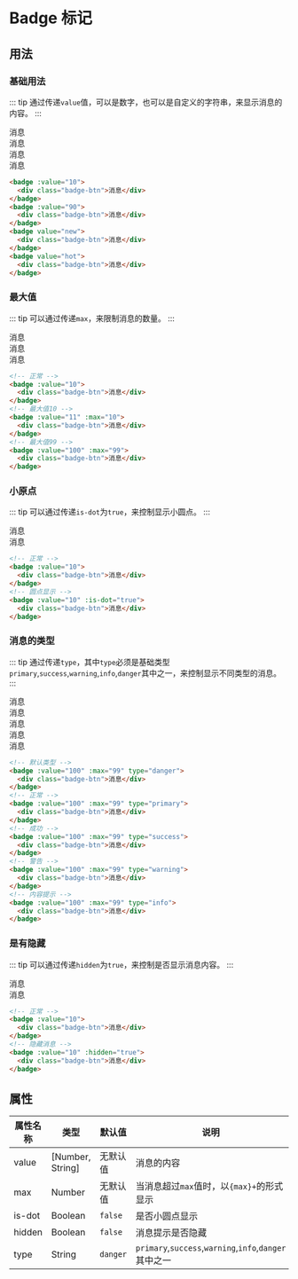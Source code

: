 # Badge 标记

## 用法

### 基础用法
::: tip
通过传递`value`值，可以是数字，也可以是自定义的字符串，来显示消息的内容。
:::
<div class="badge-container">
  <badge :value="10">
    <div class="badge-btn">消息</div>
  </badge>
  <badge :value="90">
    <div class="badge-btn">消息</div>
  </badge>
  <badge value="new">
    <div class="badge-btn">消息</div>
  </badge>
  <badge value="hot">
    <div class="badge-btn">消息</div>
  </badge>
</div>

```html
<badge :value="10">
  <div class="badge-btn">消息</div>
</badge>
<badge :value="90">
  <div class="badge-btn">消息</div>
</badge>
<badge value="new">
  <div class="badge-btn">消息</div>
</badge>
<badge value="hot">
  <div class="badge-btn">消息</div>
</badge>
```

### 最大值
::: tip
可以通过传递`max`，来限制消息的数量。
:::
<div class="badge-container">
  <badge :value="10">
    <div class="badge-btn">消息</div>
  </badge>
  <badge :value="11" :max="10">
    <div class="badge-btn">消息</div>
  </badge>
  <badge :value="100" :max="99">
    <div class="badge-btn">消息</div>
  </badge>
</div>

```html
<!-- 正常 -->
<badge :value="10">
  <div class="badge-btn">消息</div>
</badge>
<!-- 最大值10 -->
<badge :value="11" :max="10">
  <div class="badge-btn">消息</div>
</badge>
<!-- 最大值99 -->
<badge :value="100" :max="99">
  <div class="badge-btn">消息</div>
</badge>
```

### 小原点
::: tip
可以通过传递`is-dot`为`true`，来控制显示小圆点。
:::
<div class="badge-container">
  <badge :value="10">
    <div class="badge-btn">消息</div>
  </badge>
  <badge :value="10" :is-dot="true">
    <div class="badge-btn">消息</div>
  </badge>
</div>

```html
<!-- 正常 -->
<badge :value="10">
  <div class="badge-btn">消息</div>
</badge>
<!-- 圆点显示 -->
<badge :value="10" :is-dot="true">
  <div class="badge-btn">消息</div>
</badge>
```

### 消息的类型
::: tip
通过传递`type`，其中`type`必须是基础类型`primary`,`success`,`warning`,`info`,`danger`其中之一，来控制显示不同类型的消息。
:::
<div class="badge-container">
  <badge :value="100" :max="99" type="danger">
    <div class="badge-btn">消息</div>
  </badge>
  <badge :value="100" :max="99" type="primary">
    <div class="badge-btn">消息</div>
  </badge>
  <badge :value="100" :max="99" type="success">
    <div class="badge-btn">消息</div>
  </badge>
  <badge :value="100" :max="99" type="warning">
    <div class="badge-btn">消息</div>
  </badge>
  <badge :value="100" :max="99" type="info">
    <div class="badge-btn">消息</div>
  </badge>
</div>

```html
<!-- 默认类型 -->
<badge :value="100" :max="99" type="danger">
  <div class="badge-btn">消息</div>
</badge>
<!-- 正常 -->
<badge :value="100" :max="99" type="primary">
  <div class="badge-btn">消息</div>
</badge>
<!-- 成功 -->
<badge :value="100" :max="99" type="success">
  <div class="badge-btn">消息</div>
</badge>
<!-- 警告 -->
<badge :value="100" :max="99" type="warning">
  <div class="badge-btn">消息</div>
</badge>
<!-- 内容提示 -->
<badge :value="100" :max="99" type="info">
  <div class="badge-btn">消息</div>
</badge>
```



### 是有隐藏
::: tip
可以通过传递`hidden`为`true`，来控制是否显示消息内容。
:::
<div class="badge-container">
  <badge :value="10">
    <div class="badge-btn">消息</div>
  </badge>
  <badge :value="10" :hidden="true">
    <div class="badge-btn">消息</div>
  </badge>
</div>

```html
<!-- 正常 -->
<badge :value="10">
  <div class="badge-btn">消息</div>
</badge>
<!-- 隐藏消息 -->
<badge :value="10" :hidden="true">
  <div class="badge-btn">消息</div>
</badge>
```

## 属性
| 属性名称 | 类型 | 默认值 |  说明 |
|-----|--------|------------|------------------------------|
| value | [Number, String] | 无默认值 |  消息的内容  |
| max | Number | 无默认值 |  当消息超过`max`值时，以`{max}+`的形式显示  |
| is-dot | Boolean | `false` |  是否小圆点显示  |
| hidden | Boolean | `false` |  消息提示是否隐藏  |
| type | String | `danger` |  `primary`,`success`,`warning`,`info`,`danger`其中之一 |

<style lang="stylus">
  .badge-container
    margin-top: 20px;
    .badge
      margin-right: 60px
      .badge-btn
        padding: 9px 15px;
        border: 1px solid #dcdfe6;
        border-radius: 3px;
        background-color: #fff;
        font-size: 12px;
        color: #606266;
        cursor: pointer;
</style>